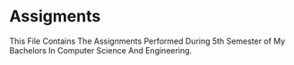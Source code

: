 # Assigments
This File Contains The Assignments Performed During 5th Semester of My Bachelors In Computer Science And Engineering.
